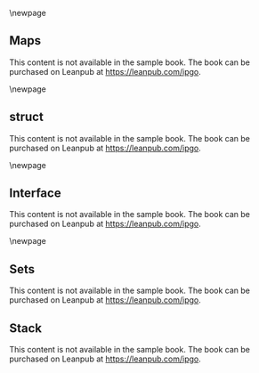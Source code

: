 \newpage
## Maps

This content is not available in the sample book. The book can be purchased on Leanpub at https://leanpub.com/ipgo.

\newpage
## struct

This content is not available in the sample book. The book can be purchased on Leanpub at https://leanpub.com/ipgo.

\newpage
## Interface

This content is not available in the sample book. The book can be purchased on Leanpub at https://leanpub.com/ipgo.

\newpage
## Sets

This content is not available in the sample book. The book can be purchased on Leanpub at https://leanpub.com/ipgo.

## Stack

This content is not available in the sample book. The book can be purchased on Leanpub at https://leanpub.com/ipgo.
